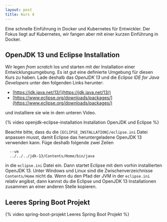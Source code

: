 ```yaml
---
layout: post
title: Kurs 4
---
```

Eine schnelle Einführung in Docker und Kubernetes für Entwickler. Der Fokus liegt auf Kubernetes, wir fangen aber mit einer kurzen Einführung in Docker.

## OpenJDK 13 und Eclipse Installation

Wir legen *from scratch* los und starten mit der Installation einer Entwicklungsumgebung. Es ist gut eine definierte Umgebung für diesen Kurs zu haben. Lade deshalb das *OpenJDK 13* und die *Eclipse IDE for Java Developers* unter den folgenden Links herunter:

- [https://jdk.java.net/13/](https://jdk.java.net/13/)
- [https://www.eclipse.org/downloads/packages/](https://www.eclipse.org/downloads/packages/)

und installiere sie wie in dem unteren Video.

{% video openjdk-eclipse-installation Installation OpenJDK und Eclipse %}

Beachte bitte, dass du die `[ECLIPSE_INSTALLATION]/eclipse.ini` Datei anpassen musst, damit Eclipse das heruntergeladene OpenJDK 13 verwenden kann. Füge deshalb folgende zwei Zeilen

```
  --vm
  ../../../jdk-13/Contents/Home/bin/java
```

in die `eclipse.ini` Datei ein. Dann startet Eclipse mit dem vorhin installierten OpenJDK 13. Unter Windows und Linux sind die Zwischenverzeichnisse `Contents/Home` nicht da. Wenn du den Pfad der JVM in der `eclipse.ini` relativ angibst, dann kannst du die Eclipse und OpenJDK 13 Installationen zusammen an einer anderen Stelle kopieren.

## Leeres Spring Boot Projekt

{% video spring-boot-projekt Leeres Spring Boot Projekt %}
